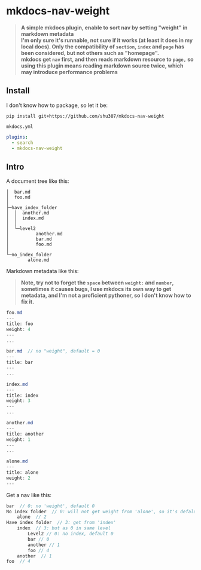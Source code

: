 # mkdocs-nav-weight

> **A simple mkdocs plugin, enable to sort nav by setting "weight" in markdown metadata** </br>
> **I'm only sure it's runnable, not sure if it works (at least it does in my local docs). Only the compatibility of `section`, `index` and `page` has been considered, but not others such as "homepage".** </br>
> **mkdocs get `nav` first, and then reads markdown resource to `page,` so using this plugin means reading markdown source twice, which may introduce performance problems**

## Install

I  don't know how to package, so let it be:

```shell
pip install git+https://github.com/shu307/mkdocs-nav-weight
```

`mkdocs.yml`

```yaml
plugins:
  - search
  - mkdocs-nav-weight
```



## Intro

A document tree like this:
```
│  bar.md
│  foo.md
│
├─have_index_folder
│  │  another.md
│  │  index.md
│  │
│  └─level2
│          another.md
│          bar.md
│          foo.md
│
└─no_index_folder
        alone.md
```
Markdown metadata like this:
> **Note, try not to forget the `space` between `weight:` and `number`, sometimes it causes bugs, I use mkdocs its own way to get metadata, and I'm not a proficient pythoner, so I don't know how to fix it.**
```csharp
foo.md
---
title: foo
weight: 4
---
...

bar.md  // no "weight", default = 0
---
title: bar
---
...

index.md 
---
title: index
weight: 3
---
...

another.md
---
title: another
weight: 1
---
...

alone.md
---
title: alone
weight: 2
---
```

Get a nav like this:

```c#
bar  // 0: no 'weight', default 0
No index folder  // 0: will not get weight from 'alone', so it's defalut 0
	alone  // 2
Have index folder  // 3: get from 'index'
	index  // 3: but as 0 in same level
    	Level2 // 0: no index, default 0
		bar // 0
		another // 1
		foo // 4
	another  // 1
foo  // 4
```


